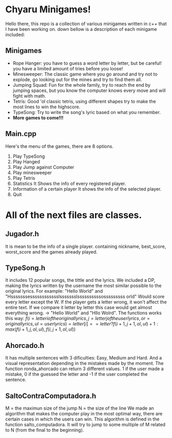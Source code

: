 # Chyaru Minigames!

Hello there, this repo is a collection of various minigames written in c++ that I have been working on.
down bellow is a description of each minigame included:


## Minigames

 - Rope Hanger: you have to guess a word letter by letter, but be careful! you have a limited amount of tries before you loose!
 - Minesweeper: The classic game where you go around and try not to explode, go looking out for the mines and try to find them all.
 - Jumping Squad: Fun for the whole family, try to reach the end by jumping spaces, but you know the computer knows every move and will fight with math.
 - Tetris: Good 'ol classic tetris, using different shapes try to make the most lines to win the highscore.
 - TypeSong: Try to write the song's lyric based on what you remember.
 - **More games to come!!!**


## Main.cpp

Here's the menu of the games, there are 8 options. 
 1. Play TypeSong
 2. Play Hanged
 3. Play Jump against Computer
 4. Play minesweeper
 5. Play Tetris
 6. Statistics
    It Shows the info of every registered player. 
 7. Information of a certain player
    It shows the info of the selected player.
 8. Quit

# All of the next files are classes. 
## Jugador.h

It is mean to be the info of a single player. 
containing nickname, best_score, worst_score and the games already played.

## TypeSong.h

It includes 12 popular songs, the tittle and the lyrics. 
We included a DP, making the lyrics written by the username the most similar possible to the original lyrics. 
For example: 
"Hello World" and "Hsssssssesssssssssssslssssssslssssssssssosssssssss orld" Would score every letter except the W. If the player gets a letter wrong, it won't affect the entire text. If we compare it letter by letter this case would get almost everything wrong. -> "Hello World" and "Hllo Wolrd".
The functions works this way: 
$f(i = letter i of the original lyrics, j = letter j of the user lyrics, or = original lyrics, ul = user lyrics) = letter[i]==letter ? f(i+1, j+1, ol, ul) + 1 : max(f(i+1, j, ol, ul), f(i, j+1, ol, ul))$

## Ahorcado.h

It has multiple sentences with 3 dificulties: Easy, Medium and Hard.
And a visual representation depending in the mistakes made by the moment. 
The function ronda_ahorcado can return 3 different values. 1 if the user made a mistake, 0 if the guessed the letter and -1 if the user completed the sentence. 

## SaltoContraComputadora.h

M = the maximun size of the jump 
N = the size of the line
We made an algorithm that makes the computer play in the most optimal way, there are certain cases in which the users can win. 
This algorithm is defined in the function salto_computadora. 
It will try to jump to some multiple of M related to N (from the final to the beginning).  

